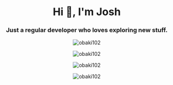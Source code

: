 <h1 align="center">Hi 👋, I'm Josh</h1>  
<h3 align="center">Just a regular developer who loves exploring new stuff.</h3>    
<p align="center"> <img src="https://komarev.com/ghpvc/?username=obaki102&label=Profile%20views&color=0e75b6&style=flat" alt="obaki102" /> </p>    
                     
<p align="center">         
<img align="center" src="https://github-readme-stats.vercel.app/api/top-langs?username=obaki102&count_private=true&show_icons=true&locale=en&layout=compact&theme=github-dark" alt="obaki102" /> 
</p> 
<p align="center">  
 <img align="center" src="https://github-readme-stats.vercel.app/api?username=obaki102&count_private=true&show_icons=true&locale=en&theme=chartreuse-dark" alt="obaki102"/>
</p> 
<p align="center"> 
<img align="center" src="https://github-readme-streak-stats.herokuapp.com/?user=obaki102&theme=github-dark&count_private=true" alt="obaki102" />  
</p>  


